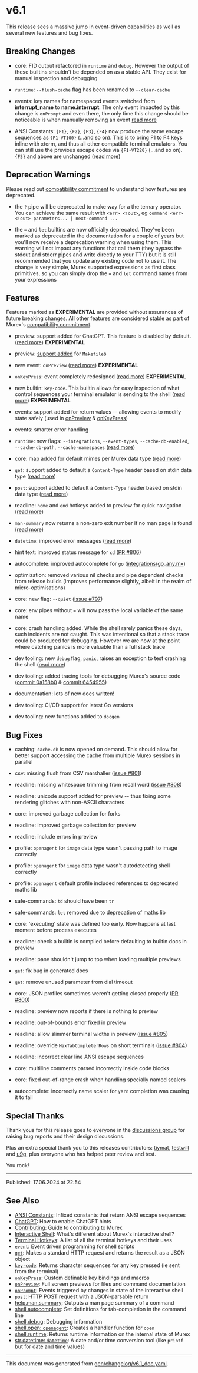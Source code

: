 # v6.1

This release sees a massive jump in event-driven capabilities as well as several new features and bug fixes.

## Breaking Changes

* core: FID output refactored in `runtime` and `debug`. However the output of these builtins shouldn't be depended on as a stable API. They exist for manual inspection and debugging
  
* `runtime`: `--flush-cache` flag has been renamed to `--clear-cache`

* events: key names for namespaced events switched from **interrupt_name** to **name.interrupt**. The only event impacted by this change is `onPrompt` and even there, the only time this change should be noticeable is when manually removing an event [read more](/docs/events/onprompt.md#namespacing)

* ANSI Constants: `{F1}`, `{F2}`, `{F3}`, `{F4}` now produce the same escape sequences as `{F1-VT100}` (...and so on). This is to bring F1 to F4 keys inline with xterm, and thus all other compatible terminal emulators. You can still use the previous escape codes via `{F1-VT220}` (...and so on). `{F5}` and above are unchanged ([read more](/docs/user-guide/ansi.md))

## Deprecation Warnings

Please read out [compatibility commitment](/./compatibility.md) to understand how features are deprecated.

* the `?` pipe will be deprecated to make way for a the ternary operator. You can achieve the same result with `<err> <!out>`, eg `command <err> <!out> parameters... | next-command ...`
  
* the `=` and `let` builtins are now officially deprecated. They've been marked as deprecated in the documentation for a couple of years but you'll now receive a deprecation warning when using them. This warning will not impact any functions that call them (they bypass the stdout and stderr pipes and write directly to your TTY) but it is still recommended that you update any existing code not to use it. The change is very simple, Murex supported expressions as first class primitives, so you can simply drop the `=` and `let` command names from your expressions

## Features

Features marked as **EXPERIMENTAL** are provided without assurances of future breaking changes. All other features are considered stable as part of Murex's [compatibility commitment](/./compatibility.md).

* preview: support added for ChatGPT. This feature is disabled by default. ([read more](/docs/integrations/chatgpt.md)) **EXPERIMENTAL**

* preview: [support added](/docs/integrations/make.md) for `Makefile`s

* new event: `onPreview` ([read more](/docs/events/onpreview.md)) **EXPERIMENTAL**
  
* `onKeyPress`: event completely redesigned ([read more](/docs/events/onkeypress.md)) **EXPERIMENTAL**

* new builtin: `key-code`. This builtin allows for easy inspection of what control sequences your terminal emulator is sending to the shell ([read more](/docs/commands/key-code.md)) **EXPERIMENTAL**
  
* events: support added for return values -- allowing events to modify state safely (used in [onPreview](/docs/events/onpreview.md) & [onKeyPress](/docs/events/onkeypress.md))
  
* events: smarter error handling
 
* `runtime`: new flags: `--integrations`, `--event-types`, `--cache-db-enabled`, `--cache-db-path`, `--cache-namespaces` ([read more](/docs/commands/runtime.md))

* core: map added for default mimes per Murex data type ([read more](/docs/commands/get.md#as-a-method))
 
* `get`: support added to default a `Content-Type` header based on stdin data type ([read more](/docs/commands/get.md#as-a-method))

* `post`: support added to default a `Content-Type` header based on stdin data type ([read more](/docs/commands/post.md#as-a-method))
  
* readline: `home` and `end` hotkeys added to preview for quick navigation ([read more](/docs/user-guide/terminal-keys.md#autocomplete-preview))
  
* `man-summary` now returns a non-zero exit number if no man page is found ([read more](/docs/commands/man-summary.md#detail))
  
* `datetime`: improved error messages ([read more](/docs/commands/datetime.md))

* hint text: improved status message for `cd` ([PR #806](https://github.com/lmorg/murex/pull/806))

* autocomplete: improved autocomplete for `go` ([integrations/go_any.mx](https://github.com/lmorg/murex/blob/ab3010a0818977cc6cdeb23d5df9dbf937b33961/integrations/go_any.mx))

* optimization: removed various nil checks and pipe dependent checks from release builds (improves performance slightly, albeit in the realm of micro-optimisations)

* core: new flag: `--quiet` ([issue #797](https://github.com/lmorg/murex/issues/797))

* core: env pipes without `=` will now pass the local variable of the same name

* core: crash handling added. While the shell rarely panics these days, such incidents are not caught. This was intentional so that a stack trace could be produced for debugging. However we are now at the point where catching panics is more valuable than a full stack trace

* dev tooling: new `debug` flag, `panic`, raises an exception to test crashing the shell ([read more](/docs/commands/debug.md#generating-a-panic))
  
* dev tooling: added tracing tools for debugging Murex's source code ([commit 0a158b0](https://github.com/lmorg/murex/pull/794/commits/0a158b079a1b5953f60f36c62b6d9fc604d6ecb6) & [commit 6454955](https://github.com/lmorg/murex/pull/794/commits/6454955e9641748ea7fd0a95ed2f9a5ef2ca472f))

* documentation: lots of new docs written!

* dev tooling: CI/CD support for latest Go versions

* dev tooling: new functions added to `docgen`

## Bug Fixes

* caching: `cache.db` is now opened on demand. This should allow for better support accessing the cache from multiple Murex sessions in parallel

* csv: missing flush from CSV marshaller ([issue #801](https://github.com/lmorg/murex/issues/801))

* readline: missing whitespace trimming from recall word ([issue #808](https://github.com/lmorg/murex/issues/808))

* readline: unicode support added for preview -- thus fixing some rendering glitches with non-ASCII characters

* core: improved garbage collection for forks

* readline: improved garbage collection for preview

* readline: include errors in preview

* profile: `openagent` for `image` data type wasn't passing path to image correctly

* profile: `openagent` for `image` data type wasn't autodetecting shell correctly
  
* profile: `openagent` default profile included references to deprecated maths lib

* safe-commands: `td` should have been `tr`
  
* safe-commands: `let` removed due to deprecation of maths lib
  
* core: 'executing' state was defined too early. Now happens at last moment before process executes

* readline: check a builtin is compiled before defaulting to builtin docs in preview
  
* readline: pane shouldn't jump to top when loading multiple previews
  
* `get`: fix bug in generated docs
  
* `get`: remove unused parameter from dial timeout
  
* core: JSON profiles sometimes weren't getting closed properly ([PR #800](https://github.com/lmorg/murex/pull/800))
  
* readline: preview now reports if there is nothing to preview
  
* readline: out-of-bounds error fixed in preview
  
* readline: allow slimmer terminal widths in preview ([issue #805](https://github.com/lmorg/murex/issues/805))

* readline: override `MaxTabCompleterRows` on short terminals ([issue #804](https://github.com/lmorg/murex/issues/804))

* readline: incorrect clear line ANSI escape sequences

* core: multiline comments parsed incorrectly inside code blocks

* core: fixed out-of-range crash when handling specially named scalers

* autocomplete: incorrectly name scaler for `yarn` completion was causing it to fail
  
## Special Thanks

Thank yous for this release goes to everyone in the [discussions group](https://github.com/lmorg/murex/discussions) for raising bug reports and their design discussions.

Plus an extra special thank you to this releases contributors: [tiymat](https://github.com/lmorg/murex/pulls?q=author%3Atiymat), [testwill](https://github.com/lmorg/murex/pulls?q=author%3Atestwill) and [u9g](https://github.com/lmorg/murex/pulls?q=author%3Au9g), plus everyone who has helped peer review and test.

You rock!

<hr>

Published: 17.06.2024 at 22:54

## See Also

* [ANSI Constants](../user-guide/ansi.md):
  Infixed constants that return ANSI escape sequences
* [ChatGPT](../integrations/chatgpt.md):
  How to enable ChatGPT hints
* [Contributing](../Murex/CONTRIBUTING.md):
  Guide to contributing to Murex
* [Interactive Shell](../user-guide/interactive-shell.md):
  What's different about Murex's interactive shell?
* [Terminal Hotkeys](../user-guide/terminal-keys.md):
  A list of all the terminal hotkeys and their uses
* [`event`](../commands/event.md):
  Event driven programming for shell scripts
* [`get`](../commands/get.md):
  Makes a standard HTTP request and returns the result as a JSON object
* [`key-code`](../commands/key-code.md):
  Returns character sequences for any key pressed (ie sent from the terminal)
* [`onKeyPress`](../events/onkeypress.md):
  Custom definable key bindings and macros
* [`onPreview`](../events/onpreview.md):
  Full screen previews for files and command documentation
* [`onPrompt`](../events/onprompt.md):
  Events triggered by changes in state of the interactive shell
* [`post`](../commands/post.md):
  HTTP POST request with a JSON-parsable return
* [help.man.summary](../commands/man-summary.md):
  Outputs a man page summary of a command
* [shell.autocomplete](../commands/autocomplete.md):
  Set definitions for tab-completion in the command line
* [shell.debug](../commands/debug.md):
  Debugging information
* [shell.open: `openagent`](../commands/openagent.md):
  Creates a handler function for `open`
* [shell.runtime](../commands/runtime.md):
  Returns runtime information on the internal state of Murex
* [str.datetime: `datetime`](../commands/datetime.md):
  A date and/or time conversion tool (like `printf` but for date and time values)

<hr/>

This document was generated from [gen/changelog/v6.1_doc.yaml](https://github.com/lmorg/murex/blob/master/gen/changelog/v6.1_doc.yaml).